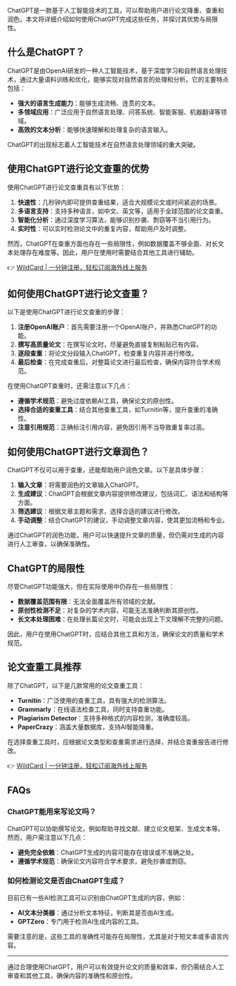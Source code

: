 ChatGPT是一款基于人工智能技术的工具，可以帮助用户进行论文降重、查重和润色。本文将详细介绍如何使用ChatGPT完成这些任务，并探讨其优势与局限性。

## 什么是ChatGPT？

ChatGPT是由OpenAI研发的一种人工智能技术，基于深度学习和自然语言处理技术，通过大量语料训练和优化，能够实现对自然语言的处理和分析。它的主要特点包括：

- **强大的语言生成能力**：能够生成流畅、连贯的文本。
- **多领域应用**：广泛应用于自然语言处理、问答系统、智能客服、机器翻译等领域。
- **高效的文本分析**：能够快速理解和处理复杂的语言输入。

ChatGPT的出现标志着人工智能技术在自然语言处理领域的重大突破。

## 使用ChatGPT进行论文查重的优势

使用ChatGPT进行论文查重具有以下优势：

1. **快速性**：几秒钟内即可提供查重结果，适合大规模论文或时间紧迫的场景。
2. **多语言支持**：支持多种语言，如中文、英文等，适用于全球范围的论文查重。
3. **智能化分析**：通过深度学习算法，能够识别抄袭、剽窃等不当引用行为。
4. **实时性**：可以实时检测论文中的重复内容，帮助用户及时调整。

然而，ChatGPT在查重方面也存在一些局限性，例如数据覆盖不够全面、对长文本处理存在难度等。因此，用户在使用时需要结合其他工具进行辅助。

👉 [WildCard | 一分钟注册，轻松订阅海外线上服务](https://bit.ly/bewildcard)

## 如何使用ChatGPT进行论文查重？

以下是使用ChatGPT进行论文查重的步骤：

1. **注册OpenAI账户**：首先需要注册一个OpenAI账户，并熟悉ChatGPT的功能。
2. **撰写高质量论文**：在撰写论文时，尽量避免直接复制粘贴已有内容。
3. **逐段查重**：将论文分段输入ChatGPT，检查重复内容并进行修改。
4. **最后检查**：在完成查重后，对整篇论文进行最后检查，确保内容符合学术规范。

在使用ChatGPT查重时，还需注意以下几点：

- **遵循学术规范**：避免过度依赖AI工具，确保论文的原创性。
- **选择合适的查重工具**：结合其他查重工具，如Turnitin等，提升查重的准确性。
- **注意引用规范**：正确标注引用内容，避免因引用不当导致重复率过高。

## 如何使用ChatGPT进行文章润色？

ChatGPT不仅可以用于查重，还能帮助用户润色文章。以下是具体步骤：

1. **输入文章**：将需要润色的文章输入ChatGPT。
2. **生成建议**：ChatGPT会根据文章内容提供修改建议，包括词汇、语法和结构等方面。
3. **筛选建议**：根据文章主题和需求，选择合适的建议进行修改。
4. **手动调整**：结合ChatGPT的建议，手动调整文章内容，使其更加流畅和专业。

通过ChatGPT的润色功能，用户可以快速提升文章的质量，但仍需对生成的内容进行人工审查，以确保准确性。

## ChatGPT的局限性

尽管ChatGPT功能强大，但在实际使用中仍存在一些局限性：

- **数据覆盖范围有限**：无法全面覆盖所有领域的文献。
- **原创性检测不足**：对复杂的学术内容，可能无法准确判断其原创性。
- **长文本处理困难**：在处理长篇论文时，可能会出现上下文理解不完整的问题。

因此，用户在使用ChatGPT时，应结合其他工具和方法，确保论文的质量和学术规范。

## 论文查重工具推荐

除了ChatGPT，以下是几款常用的论文查重工具：

- **Turnitin**：广泛使用的查重工具，具有强大的检测算法。
- **Grammarly**：在线语法检查工具，同时支持查重功能。
- **Plagiarism Detector**：支持多种格式的内容检测，准确度较高。
- **PaperCrazy**：涵盖大量数据库，支持AI智能降重。

在选择查重工具时，应根据论文类型和查重需求进行选择，并结合查重报告进行修改。

👉 [WildCard | 一分钟注册，轻松订阅海外线上服务](https://bit.ly/bewildcard)

## FAQs

### ChatGPT能用来写论文吗？

ChatGPT可以协助撰写论文，例如帮助寻找文献、建立论文框架、生成文本等。然而，用户需注意以下几点：

- **避免完全依赖**：ChatGPT生成的内容可能存在错误或不准确之处。
- **遵循学术规范**：确保论文内容符合学术要求，避免抄袭或剽窃。

### 如何检测论文是否由ChatGPT生成？

目前已有一些AI检测工具可以识别由ChatGPT生成的内容，例如：

- **AI文本分类器**：通过分析文本特征，判断其是否由AI生成。
- **GPTZero**：专门用于检测AI生成内容的工具。

需要注意的是，这些工具的准确性可能存在局限性，尤其是对于短文本或多语言内容。

---

通过合理使用ChatGPT，用户可以有效提升论文的质量和效率，但仍需结合人工审查和其他工具，确保内容的准确性和原创性。
